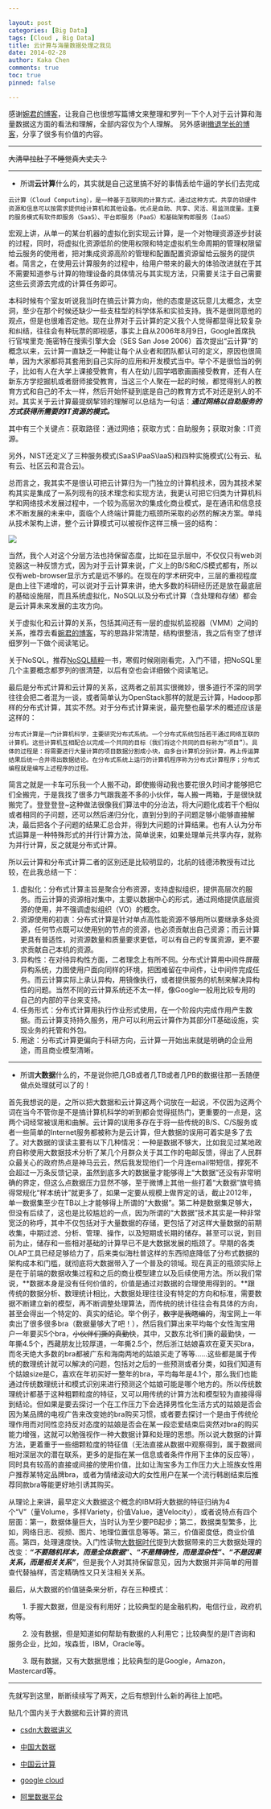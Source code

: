 ```yaml
---

layout: post
categories: [Big Data]
tags: [Cloud , Big Data]
title: 云计算与海量数据处理之我见
date: 2014-02-28
author: Kaka Chen
comments: true
toc: true
pinned: false

---
```


感谢[婉君的博客](http://www.qyjohn.net/?p=1552)，让我自己也很想写篇博文来整理和罗列一下个人对于云计算和海量数据这方面的看法和理解，全部内容仅为个人理解。
另外感谢[撤退学长的博客](http://blog.chetui.org/)，分享了很多有价值的内容。
- - -
~~大清早拉肚子不睡觉真大丈夫？~~
- - -
- 所谓**云计算**什么的，其实就是自己这里搞不好的事情丢给牛逼的学长们去完成


`云计算（Cloud Computing），是一种基于互联网的计算方式，通过这种方式，共享的软硬件资源和信息可以按需求提供给计算机和其他设备。优点是自助、共享、灵活、易监测度量。主要的服务模式有软件即服务（SaaS）、平台即服务（PaaS）和基础架构即服务（IaaS）`

宏观上讲，从单一的某台机器的虚拟化到实现云计算，是一个对物理资源逐步封装的过程，同时，将虚拟化资源低阶的使用权限和特定虚拟机生命周期的管理权限留给云服务的使用者，把对集成资源高阶的管理和配置配置资源留给云服务的提供者。简言之，在使用云计算服务的过程中，给用户带来的最大的体验改进就在于其不需要知道参与计算的物理设备的具体情况与其实现方法，只需要关注于自己需要这些云资源去完成的计算任务即可。

本科时候有个室友听说我当时在搞云计算方向，他的态度是这玩意儿太概念，太空洞，至少在那个时候还缺少一些支柱型的科学体系和实验支持。我不是很同意他的观点，但是也很难否定他。现在业界对于云计算的定义我个人觉得都显得比较复杂和纠结，往往会有种玩票的即视感，事实上自从2006年8月9日，Google首席执行官埃里克·施密特在搜索引擎大会（SES San Jose 2006）首次提出“云计算”的概念以来，云计算一直缺乏一种能让每个从业者和团队都认可的定义，原因也很简单，因为大家都将其套用到自己实际的应用和开发模式当中。举个不是很恰当的例子，比如有人在大学上课接受教育，有人在幼儿园学唱歌画画接受教育，还有人在新东方学挖掘机或者厨师接受教育，当这三个人聚在一起的时候，都觉得别人的教育方式和自己的不太一样，然后开始怀疑到底是自己的教育方式不对还是别人的不对。其实关于云计算最提纲挈领的理解可以总结为一句话：***通过网络以自助服务的方式获得所需要的IT资源的模式。***

其中有三个关键点：获取路径：通过网络；获取方式：自助服务；获取对象：IT资源。

另外，NIST还定义了三种服务模式(SaaS\PaaS\IaaS)和四种实施模式(公有云、私有云、社区云和混合云)。

总而言之，我其实不是很认可把云计算归为一门独立的计算机技术，因为其技术架构其实是集成了一系列现有的技术理念和实现方法，我更认可把它归类为计算机科学和网络技术发展过程中，一个较为高层次的集成化商业模式，是在通讯和信息技术不断发展的未来中，面临个人终端计算能力瓶颈所采取的必然的解决方案。单纯从技术架构上讲，整个云计算模式可以被视作这样三横一竖的结构：

![](https://raw.githubusercontent.com/kakack/kakack.github.io/master/_images/140228.jpg)

当然，我个人对这个分层方法也持保留态度，比如在显示层中，不仅仅只有web浏览器这一种反馈方式，因为对于云计算来说，广义上的B/S和C/S模式都有，所以仅有web-browser显示方式是远不够的。在现在的学术研究中，三层的重视程度是由上往下递增的，可以说对于云计算来讲，绝大多数的科研经历还是放在最底层的基础设施层，而且系统虚拟化，NoSQL以及分布式计算（含处理和存储）都会是云计算未来发展的主攻方向。


关于虚拟化和云计算的关系，包括其间还有一层的虚拟机监视器（VMM）之间的关系，推荐去看[婉君的博客](http://www.qyjohn.net/?p=1552)，写的思路非常清楚，结构很整洁，我之后有空了想详细罗列一下做个阅读笔记。

关于NoSQL，推荐[NoSQL精粹](http://book.douban.com/subject/25662138/)一书，寒假时候刚刚看完，入门不错，把NoSQL里几个主要概念都罗列的很清楚，以后有空也会详细做个阅读笔记。

最后是分布式计算和云计算的关系，这两者之前其实很微妙，很多道行不深的同学往往会把二者混为一谈，或者简单认为OpenStack那样的就是云计算，Hadoop那样的分布式计算，其实不然。对于分布式计算来说，最完整也最学术的概述应该是这样的：

`分布式计算是一门计算机科学，主要研究分布式系统。一个分布式系统包括若干通过网络互联的计算机。这些计算机互相配合以完成一个共同的目标（我们将这个共同的目标称为“项目”）。具体的过程是：将需要进行大量计算的项目数据分割成小块，由多台计算机分别计算，再上传运算结果后统一合并得出数据结论。在分布式系统上运行的计算机程序称为分布式计算程序；分布式编程就是编写上述程序的过程。 `

简言之就是一卡车可乐我一个人搬不动，即使搬得动我也要花很久时间才能够把它们全搬完，于是我找了很多力气跟我差不多的小伙伴，每人搬一两箱，于是很快就搬完了。登登登登~这种做法很像我们算法中的分治法，将大问题化成若干个相似或者相同的子问题，还可以然后递归分化，直到分到的子问题足够小能够直接解决，最后把各个子问题的结果汇总合并，得到大问题的计算结果。也有人认为分布式运算是一种特殊形式的并行计算方法，简单说来，如果处理单元共享内存，就称为并行计算，反之就是分布式计算。

所以云计算和分布式计算二者的区别还是比较明显的，北航的钱德沛教授有过比较，在此我总结一下：

1. 虚拟化：分布式计算主旨是聚合分布资源，支持虚拟组织，提供高层次的服务。而云计算的资源相对集中，主要以数据中心的形式，通过网络提供底层资源的使用，并不强调虚拟组织（VO）的概念。
2. 资源使用的初衷：分布式计算是针对单点高性能资源不够用所以要继承多处资源，任何节点既可以使用别的节点的资源，也必须贡献出自己资源；而云计算更具有普适性，对资源数量和质量要求更低，可以有自己的专属资源，更不要求贡献自己本机的资源。
3. 异构性：在对待异构性方面，二者理念上有所不同。分布式计算用中间件屏蔽异构系统，力图使用户面向同样的环境，把困难留在中间件，让中间件完成任务。而云计算实际上承认异构，用镜像执行，或者提供服务的机制来解决异构性的问题。当然不同的云计算系统还不太一样，像Google一般用比较专用的自己的内部的平台来支持。
4. 任务形式：分布式计算用执行作业形式使用，在一个阶段内完成作用产生数据。而云计算支持持久服务，用户可以利用云计算作为其部分IT基础设施，实现业务的托管和外包。
5. 用途：分布式计算更偏向于科研方向，云计算一开始出来就是明确的企业用途，而且商业模型清晰。

- - -
- 所谓**大数据**什么的，不是说你把几GB或者几TB或者几PB的数据往那一丢随便做点处理就可以了的！

首先我想说的是，之所以把大数据和云计算这两个词放在一起说，不仅因为这两个词在当今不管你是不是搞计算机科学的听到都会觉得挺热门，更重要的一点是，这两个词经常被误用和曲解。云计算的误用多存在于将一些传统的B/S、C/S服务或者一些简单的Internet服务都被称为是云计算，但大数据的误用可着实是多了去了。对大数据的误读主要有以下几种情况：一种是数据不够大，比如我见过某地政府自称使用大数据技术分析了某几个月群众关于其工作的电邮反馈，得出了人民群众最关心的政府热点是神马云云，然后我发现他们一个月连email带短信，撑死不会超过一万条反馈记录，虽然到底多大的数据量才能够得上“大数据”还没有非常明确的界定，但这么点数据压力显然不够，至于微博上其他一些打着“大数据”旗号搞得常规化“样本统计”就更多了，如果一定要从规模上做界定的话，截止2012年，单一数据集至少在TB以上才能够得上所谓的“大数据”。第二种是数据集足够大，但没有后续了，这也是比较尴尬的一点，因为所谓的“大数据”技术其实是一种非常宽泛的称呼，其中不仅包括对于大量数据的存储，更包括了对这样大量数据的前期收集，中期过滤、分析、管理、操作，以及短期或长期的储存。甚至可以说，到目前为止，储存和一些相对基础的计算早已不是大数据发展的瓶颈了。早期的各类OLAP工具已经足够给力了，后来类似海杜普这样的东西彻底降低了分布式数据的架构成本和门槛，就彻底将大数据带入了一个普及的领域。现在真正的瓶颈实际上是在于前端的数据收集过程和之后的商业模型建立以及后续使用方法。所以我们常说，**数据本身是没有任何价值的，价值是通过对数据的合理使用得到的。**跟传统的数据分析、数理统计相比，大数据处理往往没有特定的方向和标准，需要数据不断建立新的模型，再不断调整处理算法，而传统的统计往往会有具体的方向，甚至会得出一个特定的、真实的结论。举个例子，~~数字是我瞎编的~~，淘宝网上一年卖出了很多很多bra（数据量够大了吧！），然后我们算出来平均每个女性淘宝用户一年要买5个bra，~~小伙伴们撕的真勤快~~，其中，又数东北爷们撕的最勤快，一年撕4.5个，西藏朋友比较厚道，一年撕2.5个，然后浙江姑娘喜欢在夏天买bra，而冬天绝大多数的bra都被广东和海南两地的姑娘买走了等等……这些都是属于传统的数理统计就可以解决的问题，包括对之后的一些预测或者分类，如我们知道有个姑娘size是C，喜欢在年初买好一整年的bra，平均每年是4.1个，那么我们也能通过传统数理统计和模式识别来进行预测这个姑娘可能是哪个地方的。所以传统数理统计都基于这种粗颗粒度的特征，又可以用传统的计算方法和模型较为直接得得到结论。但如果是要去探讨一个在工作压力下会选择男性化生活方式的姑娘是否会因为某品牌的电视广告来改变她的bra购买习惯，或者要去探讨一个是由于传统伦理作用而对同性恋持反对态度的姑娘是否会在某一段恋爱结束后突然对bra的购买能力增强，这就可以勉强视作一种大数据计算和处理的思想。所以说大数据的计算方法，更着重于一些细颗粒度的特征值（无法直接从数据中观察得到，属于数据间相对深层次的潜在联系，更多的是指在某一信息或者条件作用下主体的反应等），同时具有较高的直接或间接的使用价值，比如让淘宝多为工作压力大上班族女性用户推荐某特定品牌bra，或者为情绪波动大的女性用户在某一个流行韩剧结束后推荐同款bra等能更好地引诱其购买。

从理论上来讲，最早定义大数据这个概念的IBM将大数据的特征归纳为4个“V”（量Volume，多样Variety，价值Value，速Velocity），或者说特点有四个层面：第一，数据体量巨大，当时认为至少要PB起步；第二，数据类型繁多，比如，网络日志、视频、图片、地理位置信息等等。第三，价值密度低，商业价值高。第四，处理速度快。入门性读物[大数据时代](http://book.douban.com/subject/20429677/)提到大数据带来的三大数据处理的改变：***“不要随机样本，而是全体数据”、“不是精确性，而是混杂性”、“不是因果关系，而是相关关系”***，但是我个人对其持保留意见，因为大数据并非简单的用普查代替抽样，否定精确性又只关注相关关系。

最后，从大数据的价值链条来分析，存在三种模式：

　　1. 手握大数据，但是没有利用好；比较典型的是金融机构，电信行业，政府机构等。

　　2. 没有数据，但是知道如何帮助有数据的人利用它；比较典型的是IT咨询和服务企业，比如，埃森哲，IBM，Oracle等。

　　3. 既有数据，又有大数据思维；比较典型的是Google，Amazon，Mastercard等。
- - -
先就写到这里，断断续续写了两天，之后有想到什么新的再往上加吧。

贴几个国内关于大数据和云计算的资讯

- [csdn大数据讲义](http://www.csdn.net/tag/%E5%A4%A7%E6%95%B0%E6%8D%AE/slideshare)

- [中国大数据](http://www.thebigdata.cn/###)

- [中国云计算](http://www.chinacloud.cn/)

- [google cloud](https://cloud.google.com/)

- [阿里数据平台](http://www.tbdata.org/)  

